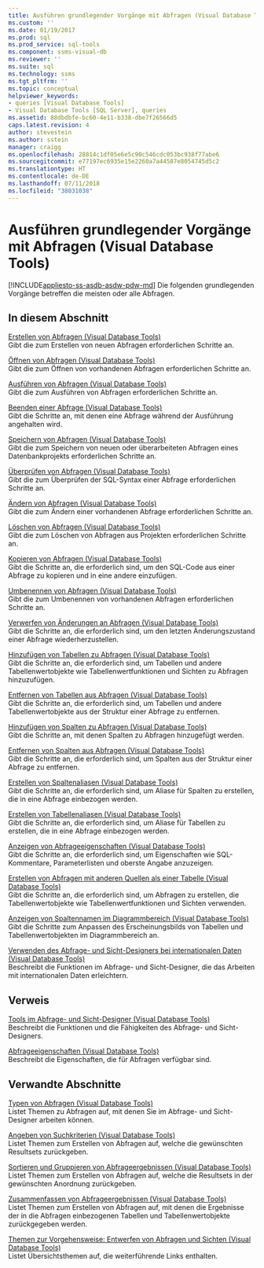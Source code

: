 ```yaml
---
title: Ausführen grundlegender Vorgänge mit Abfragen (Visual Database Tools) | Microsoft-Dokumentation
ms.custom: ''
ms.date: 01/19/2017
ms.prod: sql
ms.prod_service: sql-tools
ms.component: ssms-visual-db
ms.reviewer: ''
ms.suite: sql
ms.technology: ssms
ms.tgt_pltfrm: ''
ms.topic: conceptual
helpviewer_keywords:
- queries [Visual Database Tools]
- Visual Database Tools [SQL Server], queries
ms.assetid: 88dbdbfe-bc60-4e11-b338-dbe7f26566d5
caps.latest.revision: 4
author: stevestein
ms.author: sstein
manager: craigg
ms.openlocfilehash: 28814c1df05e6e5c90c546cdc053bc938f77abe6
ms.sourcegitcommit: e77197ec6935e15e2260a7a44587e8054745d5c2
ms.translationtype: HT
ms.contentlocale: de-DE
ms.lasthandoff: 07/11/2018
ms.locfileid: "38031038"
---
```

# <a name="perform-basic-operations-with-queries-visual-database-tools"></a>Ausführen grundlegender Vorgänge mit Abfragen (Visual Database Tools)
[!INCLUDE[appliesto-ss-asdb-asdw-pdw-md](../../includes/appliesto-ss-asdb-asdw-pdw-md.md)]
Die folgenden grundlegenden Vorgänge betreffen die meisten oder alle Abfragen.  
  
## <a name="in-this-section"></a>In diesem Abschnitt  
[Erstellen von Abfragen &#40;Visual Database Tools&#41;](../../ssms/visual-db-tools/create-queries-visual-database-tools.md)  
Gibt die zum Erstellen von neuen Abfragen erforderlichen Schritte an.  
  
[Öffnen von Abfragen &#40;Visual Database Tools&#41;](../../ssms/visual-db-tools/open-queries-visual-database-tools.md)  
Gibt die zum Öffnen von vorhandenen Abfragen erforderlichen Schritte an.  
  
[Ausführen von Abfragen &#40;Visual Database Tools&#41;](../../ssms/visual-db-tools/run-queries-visual-database-tools.md)  
Gibt die zum Ausführen von Abfragen erforderlichen Schritte an.  
  
[Beenden einer Abfrage &#40;Visual Database Tools&#41;](../../ssms/visual-db-tools/stop-a-query-visual-database-tools.md)  
Gibt die Schritte an, mit denen eine Abfrage während der Ausführung angehalten wird.  
  
[Speichern von Abfragen &#40;Visual Database Tools&#41;](../../ssms/visual-db-tools/save-queries-visual-database-tools.md)  
Gibt die zum Speichern von neuen oder überarbeiteten Abfragen eines Datenbankprojekts erforderlichen Schritte an.  
  
[Überprüfen von Abfragen &#40;Visual Database Tools&#41;](../../ssms/visual-db-tools/verify-queries-visual-database-tools.md)  
Gibt die zum Überprüfen der SQL-Syntax einer Abfrage erforderlichen Schritte an.  
  
[Ändern von Abfragen &#40;Visual Database Tools&#41;](../../ssms/visual-db-tools/modify-queries-visual-database-tools.md)  
Gibt die zum Ändern einer vorhandenen Abfrage erforderlichen Schritte an.  
  
[Löschen von Abfragen &#40;Visual Database Tools&#41;](../../ssms/visual-db-tools/delete-queries-visual-database-tools.md)  
Gibt die zum Löschen von Abfragen aus Projekten erforderlichen Schritte an.  
  
[Kopieren von Abfragen &#40;Visual Database Tools&#41;](../../ssms/visual-db-tools/copy-queries-visual-database-tools.md)  
Gibt die Schritte an, die erforderlich sind, um den SQL-Code aus einer Abfrage zu kopieren und in eine andere einzufügen.  
  
[Umbenennen von Abfragen &#40;Visual Database Tools&#41;](../../ssms/visual-db-tools/rename-queries-visual-database-tools.md)  
Gibt die zum Umbenennen von vorhandenen Abfragen erforderlichen Schritte an.  
  
[Verwerfen von Änderungen an Abfragen &#40;Visual Database Tools&#41;](../../ssms/visual-db-tools/discard-changes-made-to-queries-visual-database-tools.md)  
Gibt die Schritte an, die erforderlich sind, um den letzten Änderungszustand einer Abfrage wiederherzustellen.  
  
[Hinzufügen von Tabellen zu Abfragen &#40;Visual Database Tools&#41;](../../ssms/visual-db-tools/add-tables-to-queries-visual-database-tools.md)  
Gibt die Schritte an, die erforderlich sind, um Tabellen und andere Tabellenwertobjekte wie Tabellenwertfunktionen und Sichten zu Abfragen hinzuzufügen.  
  
[Entfernen von Tabellen aus Abfragen &#40;Visual Database Tools&#41;](../../ssms/visual-db-tools/remove-tables-from-queries-visual-database-tools.md)  
Gibt die Schritte an, die erforderlich sind, um Tabellen und andere Tabellenwertobjekte aus der Struktur einer Abfrage zu entfernen.  
  
[Hinzufügen von Spalten zu Abfragen &#40;Visual Database Tools&#41;](../../ssms/visual-db-tools/add-columns-to-queries-visual-database-tools.md)  
Gibt die Schritte an, mit denen Spalten zu Abfragen hinzugefügt werden.  
  
[Entfernen von Spalten aus Abfragen &#40;Visual Database Tools&#41;](../../ssms/visual-db-tools/remove-columns-from-queries-visual-database-tools.md)  
Gibt die Schritte an, die erforderlich sind, um Spalten aus der Struktur einer Abfrage zu entfernen.  
  
[Erstellen von Spaltenaliasen &#40;Visual Database Tools&#41;](../../ssms/visual-db-tools/create-column-aliases-visual-database-tools.md)  
Gibt die Schritte an, die erforderlich sind, um Aliase für Spalten zu erstellen, die in eine Abfrage einbezogen werden.  
  
[Erstellen von Tabellenaliasen &#40;Visual Database Tools&#41;](../../ssms/visual-db-tools/create-table-aliases-visual-database-tools.md)  
Gibt die Schritte an, die erforderlich sind, um Aliase für Tabellen zu erstellen, die in eine Abfrage einbezogen werden.  
  
[Anzeigen von Abfrageeigenschaften &#40;Visual Database Tools&#41;](../../ssms/visual-db-tools/show-query-properties-visual-database-tools.md)  
Gibt die Schritte an, die erforderlich sind, um Eigenschaften wie SQL-Kommentare, Parameterlisten und oberste Angabe anzuzeigen.  
  
[Erstellen von Abfragen mit anderen Quellen als einer Tabelle &#40;Visual Database Tools&#41;](../../ssms/visual-db-tools/create-queries-using-something-besides-a-table-visual-database-tools.md)  
Gibt die Schritte an, die erforderlich sind, um Abfragen zu erstellen, die Tabellenwertobjekte wie Tabellenwertfunktionen und Sichten verwenden.  
  
[Anzeigen von Spaltennamen im Diagrammbereich &#40;Visual Database Tools&#41;](../../ssms/visual-db-tools/show-column-names-in-the-diagram-pane-visual-database-tools.md)  
Gibt die Schritte zum Anpassen des Erscheinungsbilds von Tabellen und Tabellenwertobjekten im Diagrammbereich an.  
  
[Verwenden des Abfrage- und Sicht-Designers bei internationalen Daten &#40;Visual Database Tools&#41;](../../ssms/visual-db-tools/use-the-query-and-view-designer-with-international-data-visual-database-tools.md)  
Beschreibt die Funktionen im Abfrage- und Sicht-Designer, die das Arbeiten mit internationalen Daten erleichtern.  
  
## <a name="reference"></a>Verweis  
[Tools im Abfrage- und Sicht-Designer &#40;Visual Database Tools&#41;](../../ssms/visual-db-tools/query-and-view-designer-tools-visual-database-tools.md)  
Beschreibt die Funktionen und die Fähigkeiten des Abfrage- und Sicht-Designers.  
  
[Abfrageeigenschaften &#40;Visual Database Tools&#41;](../../ssms/visual-db-tools/query-properties-visual-database-tools.md)  
Beschreibt die Eigenschaften, die für Abfragen verfügbar sind.  
  
## <a name="related-sections"></a>Verwandte Abschnitte  
[Typen von Abfragen &#40;Visual Database Tools&#41;](../../ssms/visual-db-tools/types-of-queries-visual-database-tools.md)  
Listet Themen zu Abfragen auf, mit denen Sie im Abfrage- und Sicht-Designer arbeiten können.  
  
[Angeben von Suchkriterien &#40;Visual Database Tools&#41;](../../ssms/visual-db-tools/specify-search-criteria-visual-database-tools.md)  
Listet Themen zum Erstellen von Abfragen auf, welche die gewünschten Resultsets zurückgeben.  
  
[Sortieren und Gruppieren von Abfrageergebnissen &#40;Visual Database Tools&#41;](../../ssms/visual-db-tools/sort-and-group-query-results-visual-database-tools.md)  
Listet Themen zum Erstellen von Abfragen auf, welche die Resultsets in der gewünschten Anordnung zurückgeben.  
  
[Zusammenfassen von Abfrageergebnissen &#40;Visual Database Tools&#41;](../../ssms/visual-db-tools/summarize-query-results-visual-database-tools.md)  
Listet Themen zum Erstellen von Abfragen auf, mit denen die Ergebnisse der in die Abfragen einbezogenen Tabellen und Tabellenwertobjekte zurückgegeben werden.  
  
[Themen zur Vorgehensweise: Entwerfen von Abfragen und Sichten &#40;Visual Database Tools&#41;](../../ssms/visual-db-tools/design-queries-and-views-how-to-topics-visual-database-tools.md)  
Listet Übersichtsthemen auf, die weiterführende Links enthalten.  
  
